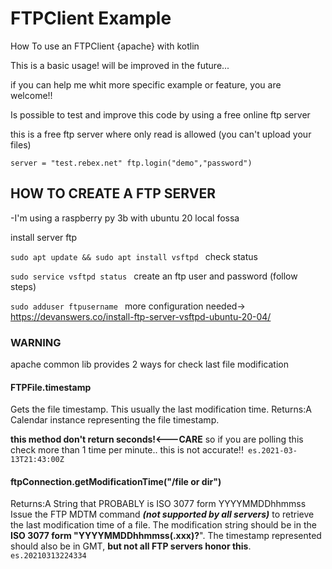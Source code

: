 # FTPClient Example
How To use an FTPClient {apache} with kotlin

This is a basic usage! will be improved in the future... 

if you can help me whit more specific example or feature, you are welcome!!

Is possible to test and improve this code by using a free online ftp server

this is a free ftp server where only read is allowed (you can't upload your files)

`server = "test.rebex.net"
ftp.login("demo","password")`

## HOW TO CREATE A FTP SERVER
-I'm using a raspberry py 3b with ubuntu 20 local fossa

install server ftp

`sudo apt update && sudo apt install vsftpd
`
check status

`sudo service vsftpd status
`
create an ftp user and password (follow steps)

`sudo adduser ftpusername
`
more configuration needed-> https://devanswers.co/install-ftp-server-vsftpd-ubuntu-20-04/



### WARNING
apache common lib provides 2 ways for check last file modification


#### FTPFile.timestamp
Gets the file timestamp. This usually the last modification time.
Returns:A Calendar instance
representing the file timestamp.

**this method don't return seconds!<---CARE**
so if you are polling this check more than 1 time per minute.. this is not accurate!!`
es.2021-03-13T21:43:00Z`

#### ftpConnection.getModificationTime("/file or dir")
Returns:A String that PROBABLY is ISO 3077 form YYYYMMDDhhmmss
Issue the FTP MDTM command **_(not supported by all servers)_** to retrieve the last modification
time of a file. The modification string should be in the **ISO 3077 form "YYYYMMDDhhmmss(.xxx)?**".
The timestamp represented should also be in GMT, **but not all FTP servers honor this**.
`es.20210313224334`
